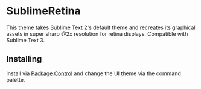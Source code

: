 # SublimeRetina
This theme takes Sublime Text 2's default theme and recreates its graphical assets in super sharp @2x resolution for retina displays. Compatible with Sublime Text 3.

## Installing
Install via [Package Control](https://packagecontrol.io/packages/Theme%20-%20Retina) and change the UI theme via the command palette.
